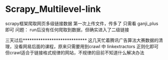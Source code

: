# Scrapy_Multilevel-link
scrapy框架爬取网页多级链接数据
第一次上传文件，传多了 只需看 ganji_plus 即可
问题： run后没有任何爬取到数据，但确实进入了二级链接

三天过后*****************************
这几天忙着腾讯广告算法大赛数据的清理，没看网易后面的课程，原来只需要用到crawl 中 linkextractors 正则化即可
但crawl适合于链接格式规律的网站，不规律的目前不知道什么解决办法
